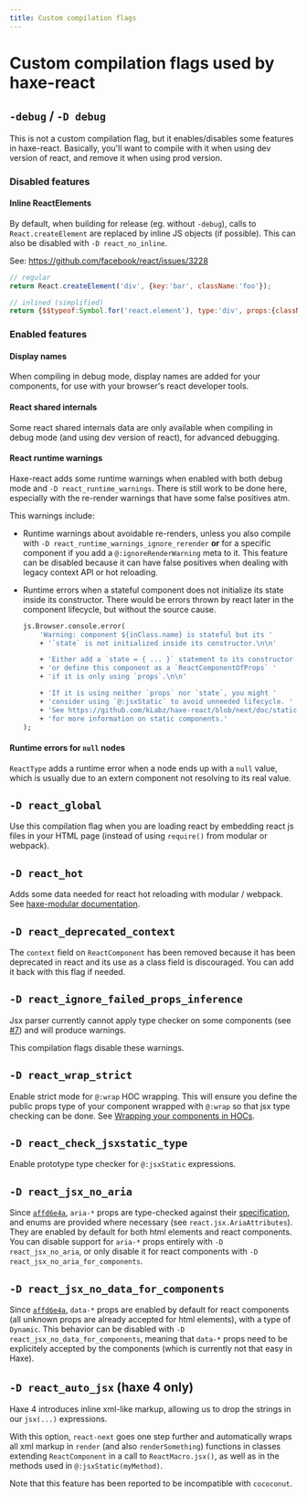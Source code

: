```yaml
---
title: Custom compilation flags
---
```


# Custom compilation flags used by haxe-react

## `-debug` / `-D debug`

This is not a custom compilation flag, but it enables/disables some features in
haxe-react. Basically, you'll want to compile with it when using dev version of
react, and remove it when using prod version.

### Disabled features

#### Inline ReactElements

By default, when building for release (eg. without `-debug`), calls to
`React.createElement` are replaced by inline JS objects (if possible). This can
also be disabled with `-D react_no_inline`.

See: https://github.com/facebook/react/issues/3228

```javascript
// regular
return React.createElement('div', {key:'bar', className:'foo'});

// inlined (simplified)
return {$$typeof:Symbol.for('react.element'), type:'div', props:{className:'foo'}, key:'bar'}
```

### Enabled features

#### Display names

When compiling in debug mode, display names are added for your components, for
use with your browser's react developer tools.

#### React shared internals

Some react shared internals data are only available when compiling in debug mode
(and using dev version of react), for advanced debugging.

#### React runtime warnings

Haxe-react adds some runtime warnings when enabled with both debug mode and
`-D react_runtime_warnings`. There is still work to be done here, especially
with the re-render warnings that have some false positives atm.

This warnings include:

* Runtime warnings about avoidable re-renders, unless you also compile with
 `-D react_runtime_warnings_ignore_rerender` **or** for a specific component if
 you add a `@:ignoreRenderWarning` meta to it. This feature can be disabled
 because it can have false positives when dealing with legacy context API or
 hot reloading.

* Runtime errors when a stateful component does not initialize its state inside
 its constructor. There would be errors thrown by react later in the component
 lifecycle, but without the source cause.

	```haxe
	js.Browser.console.error(
		'Warning: component ${inClass.name} is stateful but its '
		+ '`state` is not initialized inside its constructor.\n\n'

		+ 'Either add a `state = { ... }` statement to its constructor '
		+ 'or define this component as a `ReactComponentOfProps` '
		+ 'if it is only using `props`.\n\n'

		+ 'If it is using neither `props` nor `state`, you might '
		+ 'consider using `@:jsxStatic` to avoid unneeded lifecycle. '
		+ 'See https://github.com/kLabz/haxe-react/blob/next/doc/static-components.md '
		+ 'for more information on static components.'
	);
	```

#### Runtime errors for `null` nodes

`ReactType` adds a runtime error when a node ends up with a `null` value, which
is usually due to an extern component not resolving to its real value.

## `-D react_global`

Use this compilation flag when you are loading react by embedding react js files
in your HTML page (instead of using `require()` from modular or webpack).

## `-D react_hot`

Adds some data needed for react hot reloading with modular / webpack. See
[haxe-modular documentation](https://github.com/elsassph/haxe-modular/blob/master/doc/hmr-usage.md).

## `-D react_deprecated_context`

The `context` field on `ReactComponent` has been removed because it has been
deprecated in react and its use as a class field is discouraged. You can add it
back with this flag if needed.

## `-D react_ignore_failed_props_inference`

Jsx parser currently cannot apply type checker on some components (see
[#7](https://github.com/kLabz/haxe-react/issues/7)) and will produce warnings.

This compilation flags disable these warnings.

## `-D react_wrap_strict`

Enable strict mode for `@:wrap` HOC wrapping. This will ensure you define the
public props type of your component wrapped with `@:wrap` so that jsx type
checking can be done.
See [Wrapping your components in HOCs](./wrapping-with-hoc.md).

## `-D react_check_jsxstatic_type`

Enable prototype type checker for `@:jsxStatic` expressions.

## `-D react_jsx_no_aria`

Since [`affd6e4a`][affd6e4a], `aria-*` props are type-checked against their
[specification][aria-specs], and enums are provided where necessary (see
`react.jsx.AriaAttributes`). They are enabled by default for both html elements
and react components. You can disable support for `aria-*` props entirely with
`-D react_jsx_no_aria`, or only disable it for react components with
`-D react_jsx_no_aria_for_components`.

## `-D react_jsx_no_data_for_components`

Since [`affd6e4a`][affd6e4a], `data-*` props are enabled by default for react
components (all unknown props are already accepted for html elements), with a
type of `Dynamic`. This behavior can be disabled with
`-D react_jsx_no_data_for_components`, meaning that `data-*` props need to be
explicitely accepted by the components (which is currently not that easy in
Haxe).

## `-D react_auto_jsx` (haxe 4 only)

Haxe 4 introduces inline xml-like markup, allowing us to drop the strings in our
`jsx(...)` expressions.

With this option, `react-next` goes one step further and automatically wraps all
xml markup in `render` (and also `renderSomething`) functions in classes
extending `ReactComponent` in a call to `ReactMacro.jsx()`, as well as in the
methods used in `@:jsxStatic(myMethod)`.

Note that this feature has been reported to be incompatible with `cococonut`.

[affd6e4a]: https://github.com/kLabz/haxe-react/commit/affd6e4a
[aria-specs]: https://www.w3.org/TR/wai-aria-1.1/#state_prop_def

